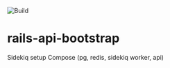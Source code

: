 ![Build](https://github.com/drish/rails-api-bootstrap/actions/workflows/ci.yml/badge.svg)

# rails-api-bootstrap

Sidekiq setup
Compose (pg, redis, sidekiq worker, api)
